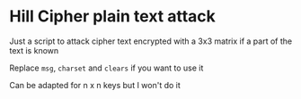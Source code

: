 # Hill Cipher plain text attack

Just a script to attack cipher text encrypted with a 3x3 matrix if a part of the text is known

Replace `msg`, `charset` and `clears` if you want to use it

Can be adapted for n x n keys but I won't do it
